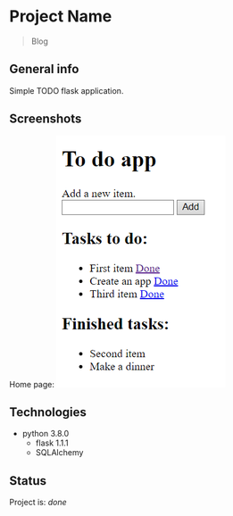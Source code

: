 # Project Name
> Blog

## General info
Simple TODO flask application.

## Screenshots
Home page:
![home](/img/pic.PNG)

## Technologies
* python 3.8.0
	* flask 1.1.1
	* SQLAlchemy

## Status
Project is: _done_

